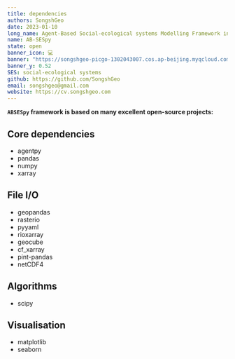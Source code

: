 ```yaml
---
title: dependencies
authors: SongshGeo
date: 2023-01-10
long_name: Agent-Based Social-ecological systems Modelling Framework in Python
name: AB-SESpy
state: open
banner_icon: 💻
banner: "https://songshgeo-picgo-1302043007.cos.ap-beijing.myqcloud.com/uPic/abses_github_repo.svg"
banner_y: 0.52
SES: social-ecological systems
github: https://github.com/SongshGeo
email: songshgeo@gmail.com
website: https://cv.songshgeo.com
---
```



**`ABSESpy` framework is based on many excellent open-source projects:**

## Core dependencies

- agentpy
- pandas
- numpy
- xarray

## File I/O

- geopandas
- rasterio
- pyyaml
- rioxarray
- geocube
- cf_xarray
- pint-pandas
- netCDF4

## Algorithms

- scipy

## Visualisation

- matplotlib
- seaborn

